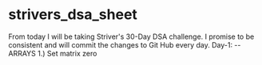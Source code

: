 # strivers_dsa_sheet
From today I will be taking Striver's 30-Day DSA challenge. I promise to be consistent and will commit the changes to Git Hub every day.
Day-1: --ARRAYS
1.) Set matrix zero
